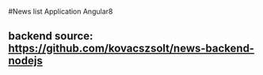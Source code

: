 #News list Application Angular8  
## backend source: https://github.com/kovacszsolt/news-backend-nodejs  


